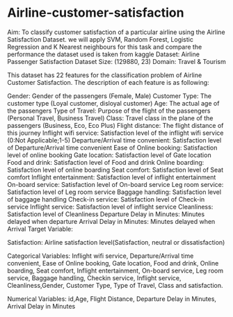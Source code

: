 # Airline-customer-satisfaction
Aim: To classify customer satisfaction of a particular airline using the Airline Satisfaction Dataset.
we will apply SVM, Random Forest, Logistic Regression and K Nearest neighbours for this task and compare the performance
the dataset used is taken from kaggle 
Dataset: Airline Passenger Satisfaction Dataset
Size: (129880, 23)
Domain: Travel & Tourism

This dataset has 22 features for the classification problem of Airline Customer Satisfaction. The description of each feature is as following:

Gender: Gender of the passengers (Female, Male)
Customer Type: The customer type (Loyal customer, disloyal customer)
Age: The actual age of the passengers
Type of Travel: Purpose of the flight of the passengers (Personal Travel, Business Travel)
Class: Travel class in the plane of the passengers (Business, Eco, Eco Plus)
Flight distance: The flight distance of this journey
Inflight wifi service: Satisfaction level of the inflight wifi service (0:Not Applicable;1-5)
Departure/Arrival time convenient: Satisfaction level of Departure/Arrival time convenient
Ease of Online booking: Satisfaction level of online booking
Gate location: Satisfaction level of Gate location
Food and drink: Satisfaction level of Food and drink
Online boarding: Satisfaction level of online boarding
Seat comfort: Satisfaction level of Seat comfort
Inflight entertainment: Satisfaction level of inflight entertainment
On-board service: Satisfaction level of On-board service
Leg room service: Satisfaction level of Leg room service
Baggage handling: Satisfaction level of baggage handling
Check-in service: Satisfaction level of Check-in service
Inflight service: Satisfaction level of inflight service
Cleanliness: Satisfaction level of Cleanliness
Departure Delay in Minutes: Minutes delayed when departure
Arrival Delay in Minutes: Minutes delayed when Arrival
Target Variable:

Satisfaction: Airline satisfaction level(Satisfaction, neutral or dissatisfaction)

Categorical Variables: Inflight wifi service, Departure/Arrival time convenient, Ease of Online booking, Gate location, Food and drink, Online boarding, Seat comfort, Inflight entertainment, On-board service, Leg room service, Baggage handling, Checkin service, Inflight service, Cleanliness,Gender, Customer Type, Type of Travel, Class and satisfaction.

Numerical Variables: id,Age, Flight Distance, Departure Delay in Minutes, Arrival Delay in Minutes
